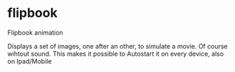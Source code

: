 flipbook
========

Flipbook animation

Displays a set of images, one after an other, to simulate a movie. Of course wihtout sound. 
This makes it possible to Autostart it on every device, also on Ipad/Mobile

